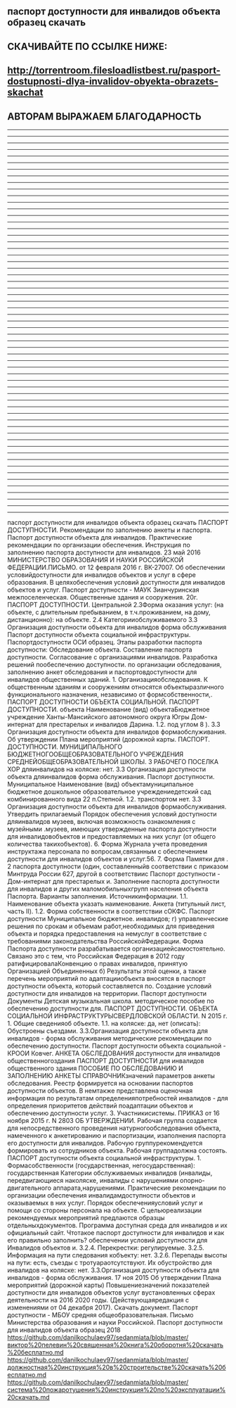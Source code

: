 паспорт доступности для инвалидов объекта образец скачать
--------------------------------------------------
СКАЧИВАЙТЕ ПО ССЫЛКЕ НИЖЕ:
--------------------------------------------------
http://torrentroom.filesloadlistbest.ru/pasport-dostupnosti-dlya-invalidov-obyekta-obrazets-skachat
--------------------------------------------------
АВТОРАМ ВЫРАЖАЕМ БЛАГОДАРНОСТЬ
--------------------------------------------------
--------------------------------------------------
--------------------------------------------------
--------------------------------------------------
--------------------------------------------------
--------------------------------------------------
--------------------------------------------------
--------------------------------------------------
--------------------------------------------------
--------------------------------------------------
--------------------------------------------------
--------------------------------------------------
--------------------------------------------------
--------------------------------------------------
--------------------------------------------------
--------------------------------------------------
--------------------------------------------------
--------------------------------------------------
--------------------------------------------------
--------------------------------------------------
--------------------------------------------------
--------------------------------------------------
--------------------------------------------------
--------------------------------------------------
--------------------------------------------------
--------------------------------------------------
--------------------------------------------------
--------------------------------------------------
--------------------------------------------------
--------------------------------------------------
--------------------------------------------------
--------------------------------------------------
--------------------------------------------------
--------------------------------------------------
--------------------------------------------------
--------------------------------------------------
--------------------------------------------------
--------------------------------------------------
--------------------------------------------------
--------------------------------------------------
--------------------------------------------------
--------------------------------------------------
--------------------------------------------------
--------------------------------------------------
--------------------------------------------------
--------------------------------------------------
--------------------------------------------------
--------------------------------------------------
--------------------------------------------------
--------------------------------------------------
--------------------------------------------------
--------------------------------------------------
--------------------------------------------------
--------------------------------------------------
--------------------------------------------------
--------------------------------------------------
--------------------------------------------------
--------------------------------------------------
--------------------------------------------------
--------------------------------------------------
паспорт доступности для инвалидов объекта образец скачать ПАСПОРТ ДОСТУПНОСТИ. Рекомендации по заполнению анкеты и паспорта. Паспорт доступности объекта для инвалидов. Практические рекомендации по организации обеспечения. Инструкция по заполнению паспорта доступности для инвалидов. 23 май 2016  МИНИСТЕРСТВО ОБРАЗОВАНИЯ И НАУКИ РОССИЙСКОЙ ФЕДЕРАЦИИ.ПИСЬМО. от 12 февраля 2016 г.  ВК-27007. Об обеспечении условийдоступности для инвалидов объектов и услуг в сфере образования. В целяхобеспечения условий доступности для инвалидов объектов и услуг. Паспорт доступности - МАУК Зианчуринская межпоселенческая. Общественные здания и сооружения. 20г. ПАСПОРТ ДОСТУПНОСТИ. Центральной  2.3Форма оказания услуг: (на объекте, с длительным пребыванием, в т.ч.проживанием, на дому, дистанционно): на объекте. 2.4 Категорииобслуживаемого  3.3 Организация доступности объекта для инвалидов форма обслуживания
Паспорт доступности объекта социальной инфраструктуры. Паспортдоступности ОСИ образец. Этапы разработки паспорта доступности: Обследование объекта.  Составление паспорта доступности. Согласование с организациями инвалидов.  Разработка решений пообеспечению доступности. по организации обследования, заполнению анкет обследования и паспортовдоступности для инвалидов общественных зданий. 1. Организацияобследования. К общественным зданиям и сооружениям относятся объектыразличного функционального назначения, независимо от формсобственности,. ПАСПОРТ ДОСТУПНОСТИ ОБЪЕКТА СОЦИАЛЬНОЙ. ПАСПОРТ ДОСТУПНОСТИ. объекта  Наименование (вид) объектаБюджетное учреждение Ханты-Мансийского автономного округа  Югры Дом-интернат для престарелых и инвалидов Дарина. 1.2.  под углом 8 ). 3.3 Организация доступности объекта для инвалидов  формаобслуживания. Об утверждении Плана мероприятий (дорожной карты. ПАСПОРТ. ДОСТУПНОСТИ. МУНИЦИПАЛЬНОГО БЮДЖЕТНОГООБЩЕОБРАЗОВАТЕЛЬНОГО УЧРЕЖДЕНИЯ СРЕДНЕЙОБЩЕОБРАЗОВАТЕЛЬНОЙ ШКОЛЫ.  3 РАБОЧЕГО ПОСЕЛКА ХОР  дляинвалидов на коляске: нет. 3.3 Организация доступности объекта дляинвалидов  форма обслуживания. Паспорт доступности. Муниципальное  Наименование (вид) объектамуниципальное бюджетное дошкольное образовательное учреждениедетский сад комбинированного вида  22 п.Степной. 1.2.  транспортом нет. 3.3 Организация доступности объекта для инвалидов  формаобслуживания. Утвердить прилагаемый Порядок обеспечения условий доступности дляинвалидов музеев, включая возможность ознакомления с музейными .музеев, имеющих утвержденные паспорта доступности для инвалидовобъектов и предоставляемых на них услуг (от общего количества такихобъектов). 6. Форма Журнала учета проведения инструктажа персонала по вопросам,связанным с обеспечением доступности для инвалидов объектов и услуг.56. 7. Форма Памятки для . 2 паспорта доступности (один, составленныйв соответствии с приказом Минтруда России  627, другой  в соответствиис
Паспорт доступности - Дом-интернат для престарелых и. Заполнение паспорта доступности для инвалидов и других маломобильныхгрупп населения объекта  Паспорта. Варианты заполнения. Источникинформации. 1.1. Наименование объекта указать наименование. Анкета (титульный лист, часть II). 1.2.  Форма собственности в соответствии сОКФС. Паспорт доступности  Муниципальное бюджетное. инвалидов; г) управленческие решения по срокам и объемам работ,необходимых для приведения объекта и порядка предоставления на немуслуг в соответствие с требованиями законодательства РоссийскойФедерации. Форма Паспорта доступности разрабатывается организациейсамостоятельно. Связано это с тем, что Российская Федерация в 2012 году ратифицировалаКонвенцию о правах инвалидов, принятую Организацией Объединенных  б) Результаты этой оценки, а также перечень мероприятий по адаптацииобъекта вносятся в паспорт доступности объекта, который составляется по. Создание условий доступности для инвалидов на территории. Паспорт доступности  Документы  Детская музыкальная школа. методическое пособие по обеспечению доступности для. ПАСПОРТ ДОСТУПНОСТИ. ОБЪЕКТА СОЦИАЛЬНОЙ ИНФРАСТРУКТУРЫСВЕРДЛОВСКОЙ ОБЛАСТИ. N     2015 г. 1. Общие сведенияоб объекте. 1.1.  на коляске: да, нет (описать): Обустроены съездами. 3.3.Организация доступности объекта для инвалидов - форма обслуживания
методические рекомендации по обеспечению доступности. Паспорт доступности объекта социальной  - КРООИ Ковчег. АНКЕТА ОБСЛЕДОВАНИЯ доступности для инвалидов общественногоздания  ПАСПОРТ ДОСТУПНОСТИ для инвалидов общественного здания ПОСОБИЕ ПО ОБСЛЕДОВАНИЮ И ЗАПОЛНЕНИЮ АНКЕТЫ  СПРАВОЧНИКзначений параметров анкеты обследования. Реестр формируется на основании паспортов доступности объектов. В немтакже представлена оценочная информация по результатам определенияпотребностей инвалидов - для определения приоритетов действий поадаптации объектов и обеспечению доступности услуг. 3. Участникисистемы. ПРИКАЗ от 16 ноября 2015 г. N 2803 ОБ УТВЕРЖДЕНИИ. Рабочая группа создается для непосредственного проведения натурногообследования объекта, намеченного к анкетированию и паспортизации, изаполнения паспорта его доступности для инвалидов. Рабочую группурекомендуется формировать из сотрудников объекта. Рабочая группадолжна состоять. ПАСПОРТ доступности объекта социальной инфраструктуры. 1.  Формасобственности (государственная, негосударственная): государственная Категории обслуживаемых инвалидов (инвалиды, передвигающиеся наколяске, инвалиды с нарушениями опорно-двигательного аппарата,нарушениями. Практические рекомендации по организации обеспечения инвалидамдоступности объектов и оказываемых в них услуг. Порядок обеспеченияусловий  услуг и помощи со стороны персонала на объекте. С цельюреализации рекомендуемых мероприятий предлаются образцы отдельныхдокументов. Программа доступная среда для инвалидов и их официальный сайт. Чтотакое паспорт доступности для инвалидов и как его правильно заполнить?
обеспечении условий доступности для Инвалидов объектов и. 3.2.4. Перекрестки: регулируемые. 3.2.5. Информация на пути следования кобъекту: нет. 3.2.6. Перепады высоты на пути: есть, съезды с тротуараотсутствуют. Их обустройство для инвалидов на коляске: нет. 3.3.Организация доступности объекта для инвалидов - форма обслуживания. 17 ноя 2015  Об утверждении Плана мероприятий (дорожной карты) Повышениезначений показателей доступности для инвалидов объектов  услуг вустановленных сферах деятельности на 2016  2020 годы. (Действующаяредакция с изменениями от 04 декабря 2017). Скачать документ. Паспорт доступности - МБОУ средняя общеобразовательная. Письмо Министерства образования и науки Российской. Паспорт доступности для инвалидов объекта  образец 2018
https://github.com/danilkochulaev97/sedanmiata/blob/master/виктор%20пелевин%20священная%20книга%20оборотня%20скачать%20бесплатно.md
https://github.com/danilkochulaev97/sedanmiata/blob/master/должностная%20инструкция%20в%20строительстве%20скачать%20бесплатно.md
https://github.com/danilkochulaev97/sedanmiata/blob/master/система%20пожаротушения%20инструкция%20по%20эксплуатации%20скачать.md